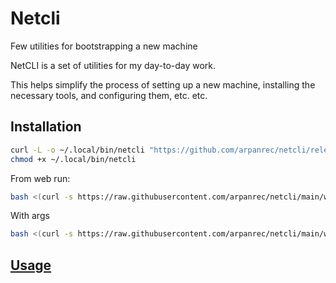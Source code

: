 # Netcli

Few utilities for bootstrapping a new machine

NetCLI is a set of utilities for my day-to-day work.

This helps simplify the process of setting up a new machine, installing the necessary tools, and configuring them, etc. etc.

## Installation

```bash
curl -L -o ~/.local/bin/netcli "https://github.com/arpanrec/netcli/releases/download/1.1.0/netcli-1.1.0-$(uname -s)-$(uname -m)"
chmod +x ~/.local/bin/netcli
```

From web run:

```bash
bash <(curl -s https://raw.githubusercontent.com/arpanrec/netcli/main/web-run.sh)
```

With args

```bash
bash <(curl -s https://raw.githubusercontent.com/arpanrec/netcli/main/web-run.sh) --version
```

## [Usage](docs/netcli.md)
